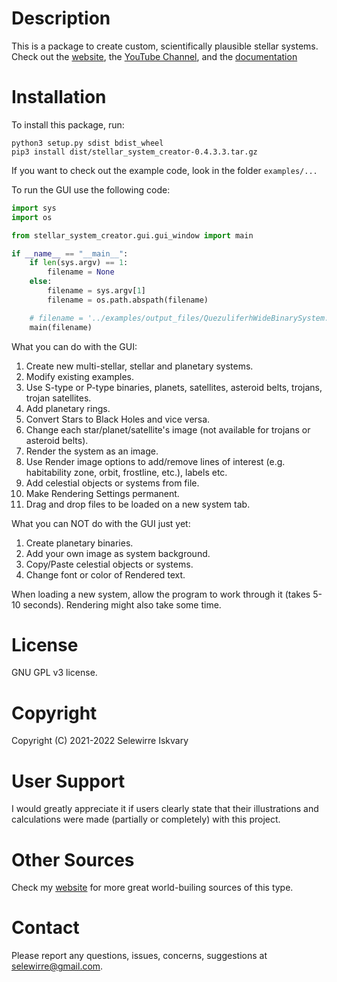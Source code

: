 [comment]: https://www.jetbrains.com/help/pycharm/markdown.html#code-blocks
[comment]: https://www.markdownguide.org/basic-syntax/
# Description
This is a package to create custom, scientifically plausible stellar systems.
Check out the [website](https://sites.google.com/view/caelian-assistants/stellar-system-creator),
the [YouTube Channel](https://www.youtube.com/channel/UCWAz_u7tOu2IIIBqjZzY9gA), and the 
[documentation](https://raw.githubusercontent.com/selewirre/stellar_system_creator/master/stellar_system_creator/documentation/build/latex/stellarsystemcreator.pdf)

# Installation
To install this package, run:

```
python3 setup.py sdist bdist_wheel
pip3 install dist/stellar_system_creator-0.4.3.3.tar.gz
```

If you want to check out the example code, look in the folder `examples/...`

To run the GUI use the following code:

```python
import sys
import os

from stellar_system_creator.gui.gui_window import main

if __name__ == "__main__":
    if len(sys.argv) == 1:
        filename = None
    else:
        filename = sys.argv[1]
        filename = os.path.abspath(filename)

    # filename = '../examples/output_files/QuezuliferhWideBinarySystem.sscl'
    main(filename)

```

What you can do with the GUI:
1. Create new multi-stellar, stellar and planetary systems.
2. Modify existing examples.
3. Use S-type or P-type binaries, planets, satellites, asteroid belts, trojans, trojan satellites.
4. Add planetary rings.
5. Convert Stars to Black Holes and vice versa.
6. Change each star/planet/satellite's image (not available for trojans or asteroid belts).
7. Render the system as an image.
8. Use Render image options to add/remove lines of interest (e.g. habitability zone, orbit, frostline, etc.), labels etc.
9. Add celestial objects or systems from file.
10. Make Rendering Settings permanent.
11. Drag and drop files to be loaded on a new system tab.

What you can NOT do with the GUI just yet:
1. Create planetary binaries.
2. Add your own image as system background.
3. Copy/Paste celestial objects or systems.
5. Change font or color of Rendered text.

When loading a new system, allow the program to work through it (takes 5-10 seconds). 
Rendering might also take some time.

# License 
GNU GPL v3 license.

# Copyright
Copyright (C) 2021-2022 Selewirre Iskvary

# User Support
I would greatly appreciate it if users clearly state that their illustrations and calculations were made 
(partially or completely) with this project.

# Other Sources
Check my [website](https://sites.google.com/view/caelian-assistants/resources) 
for more great world-builing sources of this type.

# Contact
Please report any questions, issues, concerns, suggestions at <selewirre@gmail.com>.
